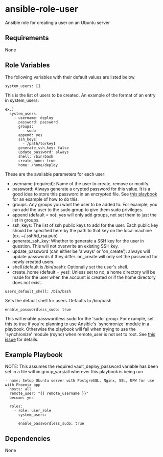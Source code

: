 # ansible-role-user
Ansible role for creating a user on an Ubuntu server

## Requirements

None

## Role Variables

The following variables with their default values are listed below.

  ```
  system_users: []
  ```

  This is the list of users to be created. An example of the format of an entry in system_users:

  ```
  ex.)
    system_users:
      - username: deploy
        password: password
        groups:
          - sudo
        append: yes
        ssh_keys:
          - /path/to/key1
        generate_ssh_key: false 
        update_password: always
        shell: /bin/bash
        create_home: true
        home: /home/deploy 
  ```

  These are the available parameters for each user:
  * username (required): Name of the user to create, remove or modify.
  * password: Always generate a crypted password for this value. It is a good idea to store this password in an encrypted file. See [this playbook](https://github.com/CMcDonald82/ansible-playbook-ubuntu-phoenix) for an example of how to do this.
  * groups: Any groups you want the user to be added to. For example, you can add the user to the sudo group to give them sudo privileges.
  * append (default = no): yes will only add groups, not set them to just the list in groups. 
  * ssh_keys: The list of ssh public keys to add for the user. Each public key should be specified here by the path to that key on the local machine (ex. ~/.ssh/id_rsa.pub)
  * generate_ssh_key: Whether to generate a SSH key for the user in question. This will not overwrite an existing SSH key.
  * update_password (can either be 'always' or 'on_create'): always will update passwords if they differ. on_create will only set the password for newly created users.
  * shell (default is /bin/bash): Optionally set the user's shell.
  * create_home (default = yes): Unless set to no, a home directory will be made for the user when the account is created or if the home directory does not exist.


  ```
  users_default_shell: /bin/bash
  ```

  Sets the default shell for users. Defaults to /bin/bash

  ```
  enable_passwordless_sudo: true
  ```
  
  This will enable passwordless sudo for the 'sudo' group.
  For example, set this to true if you're planning to use Ansible's 'synchronize' module in a playbook.
  Otherwise the playbook will fail when trying to use the 'synchronize' module (rsync) when remote_user is not set to root. 
  See [this issue](https://github.com/ansible/ansible/issues/15297) for details.


## Example Playbook
NOTE: This assumes the required vault_deploy_password variable has been set in a file within group_vars/all wherever this playbook is being run

```
- name: Setup Ubuntu server with PostgreSQL, Nginx, SSL, UFW for use with Phoenix app
  hosts: all
  remote_user: "{{ remote_username }}"
  become: yes

  roles:
    - role: user_role
      system_users:
        -
      enable_passwordless_sudo: true
```

## Dependencies

None